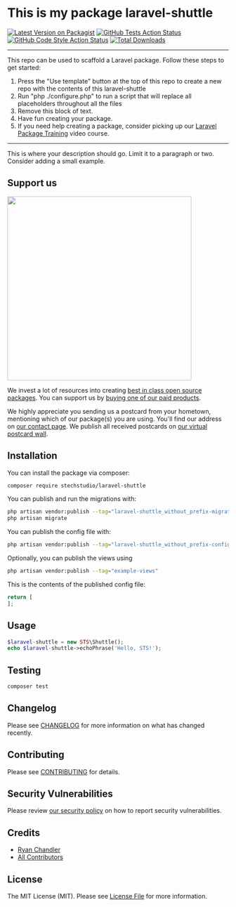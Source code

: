 # This is my package laravel-shuttle

[![Latest Version on Packagist](https://img.shields.io/packagist/v/stechstudio/laravel-shuttle.svg?style=flat-square)](https://packagist.org/packages/stechstudio/laravel-shuttle)
[![GitHub Tests Action Status](https://img.shields.io/github/workflow/status/stechstudio/laravel-shuttle/run-tests?label=tests)](https://github.com/stechstudio/laravel-shuttle/actions?query=workflow%3Arun-tests+branch%3Amain)
[![GitHub Code Style Action Status](https://img.shields.io/github/workflow/status/stechstudio/laravel-shuttle/Check%20&%20fix%20styling?label=code%20style)](https://github.com/stechstudio/laravel-shuttle/actions?query=workflow%3A"Check+%26+fix+styling"+branch%3Amain)
[![Total Downloads](https://img.shields.io/packagist/dt/stechstudio/laravel-shuttle.svg?style=flat-square)](https://packagist.org/packages/stechstudio/laravel-shuttle)

---
This repo can be used to scaffold a Laravel package. Follow these steps to get started:

1. Press the "Use template" button at the top of this repo to create a new repo with the contents of this laravel-shuttle
2. Run "php ./configure.php" to run a script that will replace all placeholders throughout all the files
3. Remove this block of text.
4. Have fun creating your package.
5. If you need help creating a package, consider picking up our <a href="https://laravelpackage.training">Laravel Package Training</a> video course.
---

This is where your description should go. Limit it to a paragraph or two. Consider adding a small example.

## Support us

[<img src="https://github-ads.s3.eu-central-1.amazonaws.com/laravel-shuttle.jpg?t=1" width="419px" />](https://spatie.be/github-ad-click/laravel-shuttle)

We invest a lot of resources into creating [best in class open source packages](https://spatie.be/open-source). You can support us by [buying one of our paid products](https://spatie.be/open-source/support-us).

We highly appreciate you sending us a postcard from your hometown, mentioning which of our package(s) you are using. You'll find our address on [our contact page](https://spatie.be/about-us). We publish all received postcards on [our virtual postcard wall](https://spatie.be/open-source/postcards).

## Installation

You can install the package via composer:

```bash
composer require stechstudio/laravel-shuttle
```

You can publish and run the migrations with:

```bash
php artisan vendor:publish --tag="laravel-shuttle_without_prefix-migrations"
php artisan migrate
```

You can publish the config file with:
```bash
php artisan vendor:publish --tag="laravel-shuttle_without_prefix-config"
```

Optionally, you can publish the views using

```bash
php artisan vendor:publish --tag="example-views"
```

This is the contents of the published config file:

```php
return [
];
```

## Usage

```php
$laravel-shuttle = new STS\Shuttle();
echo $laravel-shuttle->echoPhrase('Hello, STS!');
```

## Testing

```bash
composer test
```

## Changelog

Please see [CHANGELOG](CHANGELOG.md) for more information on what has changed recently.

## Contributing

Please see [CONTRIBUTING](.github/CONTRIBUTING.md) for details.

## Security Vulnerabilities

Please review [our security policy](../../security/policy) on how to report security vulnerabilities.

## Credits

- [Ryan Chandler](https://github.com/stechstudio)
- [All Contributors](../../contributors)

## License

The MIT License (MIT). Please see [License File](LICENSE.md) for more information.
